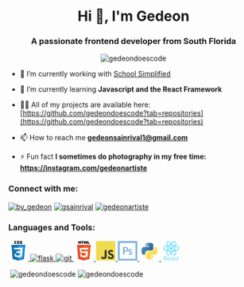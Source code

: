 <h1 align="center">Hi 👋, I'm Gedeon</h1>
<h3 align="center">A passionate frontend developer from South Florida</h3>

<p align="center" padding="10px"> <img src="https://komarev.com/ghpvc/?username=gedeondoescode&label=Profile%20views&color=0e75b6&style=flat" alt="gedeondoescode" /> </p>

- 🔭 I’m currently working with [School Simplified](https://www.schoolsimplified.org/)

- 🌱 I’m currently learning **Javascript and the React Framework**

- 👨‍💻 All of my projects are available here: [https://github.com/gedeondoescode?tab=repositories](https://github.com/gedeondoescode?tab=repositories)

- 📫 How to reach me **gedeonsainrival1@gmail.com**

- ⚡ Fun fact **I sometimes do photography in my free time: https://instagram.com/gedeonartiste**

<h3 align="left">Connect with me:</h3>
<p align="left">
<a href="https://twitter.com/by_gedeon" target="blank"><img align="center" src="https://raw.githubusercontent.com/rahuldkjain/github-profile-readme-generator/master/src/images/icons/Social/twitter.svg" alt="by_gedeon" height="30" width="40" /></a>
<a href="https://linkedin.com/in/gsainrival" target="blank"><img align="center" src="https://raw.githubusercontent.com/rahuldkjain/github-profile-readme-generator/master/src/images/icons/Social/linked-in-alt.svg" alt="gsainrival" height="30" width="40" /></a>
<a href="https://instagram.com/gedeonartiste" target="blank"><img align="center" src="https://raw.githubusercontent.com/rahuldkjain/github-profile-readme-generator/master/src/images/icons/Social/instagram.svg" alt="gedeonartiste" height="30" width="40" /></a>
</p>

<h3 align="left">Languages and Tools:</h3>
<p align="left"> <a href="https://www.w3schools.com/css/" target="_blank" rel="noreferrer"> <img src="https://raw.githubusercontent.com/devicons/devicon/master/icons/css3/css3-original-wordmark.svg" alt="css3" width="40" height="40"/> </a> <a href="https://flask.palletsprojects.com/" target="_blank" rel="noreferrer"> <img src="https://www.vectorlogo.zone/logos/pocoo_flask/pocoo_flask-icon.svg" alt="flask" width="40" height="40"/> </a> <a href="https://git-scm.com/" target="_blank" rel="noreferrer"> <img src="https://www.vectorlogo.zone/logos/git-scm/git-scm-icon.svg" alt="git" width="40" height="40"/> </a> <a href="https://www.w3.org/html/" target="_blank" rel="noreferrer"> <img src="https://raw.githubusercontent.com/devicons/devicon/master/icons/html5/html5-original-wordmark.svg" alt="html5" width="40" height="40"/> </a> <a href="https://developer.mozilla.org/en-US/docs/Web/JavaScript" target="_blank" rel="noreferrer"> <img src="https://raw.githubusercontent.com/devicons/devicon/master/icons/javascript/javascript-original.svg" alt="javascript" width="40" height="40"/> </a> <a href="https://www.photoshop.com/en" target="_blank" rel="noreferrer"> <img src="https://raw.githubusercontent.com/devicons/devicon/master/icons/photoshop/photoshop-line.svg" alt="photoshop" width="40" height="40"/> </a> <a href="https://www.python.org" target="_blank" rel="noreferrer"> <img src="https://raw.githubusercontent.com/devicons/devicon/master/icons/python/python-original.svg" alt="python" width="40" height="40"/> </a> <a href="https://reactjs.org/" target="_blank" rel="noreferrer"> <img src="https://raw.githubusercontent.com/devicons/devicon/master/icons/react/react-original-wordmark.svg" alt="react" width="40" height="40"/> </a> </p>

<p>&nbsp;<img align="center" src="https://github-readme-stats.vercel.app/api?username=gedeondoescode&show_icons=true&locale=en&theme=tokyonight" alt="gedeondoescode" />
<img align="center" src="https://github-readme-streak-stats.herokuapp.com/?user=gedeondoescode&theme=tokyonight" alt="gedeondoescode" />
</p>



